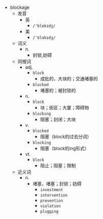 - blockage
  - 发音
    - 英
      - `/'blɒkɪdʒ/`
    - 美
      - `/'blɑkɪdʒ/`
  - 词义
    - n.
      - 封锁,妨碍
  - 同根词
    - adj.
      - `block`
        - 成批的，大块的；交通堵塞的
      - `blocked`
        - 堵塞的；被封锁的
    - n.
      - `block`
        - 块；街区；大厦；障碍物
      - `blocking`
        - 阻塞；封闭；大块
    - v.
      - `blocked`
        - 阻塞（block的过去分词）
      - `blocking`
        - 阻塞（block的ing形式）
    - vt.
      - `block`
        - 阻止；阻塞；限制
  - 近义词
    - n.
      - 堵塞，堵塞；封锁；妨碍
        - `investment`
        - `intervention`
        - `prevention`
        - `violation`
        - `plugging`
